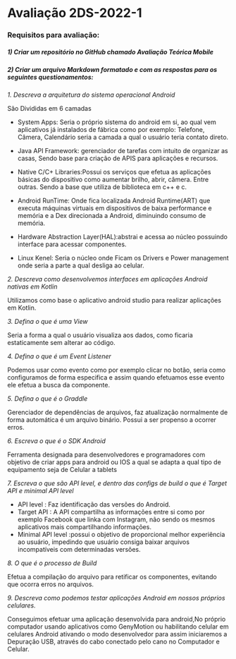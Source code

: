 # Avaliação 2DS-2022-1

### Requisitos para avaliação:
#####   1) Criar um repositório no GitHub chamado Avaliação Teórica Mobile

#####   2) Criar um arquivo Markdown formatado e com as respostas para os seguintes questionamentos:



_1. Descreva a arquitetura do sistema operacional Android_

São Divididas em 6 camadas

- System Apps: Seria o próprio sistema do android em si, ao qual vem aplicativos já instalados de fábrica como por exemplo: Telefone, Câmera, Calendário seria a camada a qual o usuário teria contato direto.

- Java API Framework: gerenciador de tarefas com intuito de organizar as casas, Sendo base para criação de APIS para aplicações e recursos.

- Native C/C+ Libraries:Possui os serviços que efetua as aplicações básicas do dispositivo como  aumentar brilho, abrir, câmera. Entre outras. Sendo a base que utiliza de biblioteca em c++  e c.

- Android RunTime: Onde fica localizada Android Runtime(ART) que executa máquinas virtuais em dispositivos de baixa performance e memória e a Dex direcionada a Android, diminuindo consumo de memória.

- Hardware Abstraction Layer(HAL):abstrai e acessa ao núcleo possuindo interface para acessar componentes.

- Linux Kenel: Seria o núcleo onde Ficam os Drivers e Power management onde seria a parte a qual desliga ao celular.

_2. Descreva como desenvolvemos interfaces em aplicações Android nativas em Kotlin_

Utilizamos como base o aplicativo android studio para realizar aplicações em Kotlin.

_3. Defina o que é uma View_

Seria a forma a qual o usuário visualiza aos dados, como ficaria estaticamente sem alterar ao código. 

_4. Defina o que é um Event Listener_
 
 Podemos usar como evento como por exemplo clicar no botão, seria como configuramos de forma especifica  e assim quando efetuamos esse evento ele efetua a busca da componente. 

_5. Defina o que é o Graddle_

Gerenciador de dependências de arquivos, faz atualização normalmente de forma automática é um arquivo binário. Possui a ser propenso a ocorrer erros.

_6. Escreva o que é o SDK Android_

Ferramenta designada para desenvolvedores e programadores com objetivo de criar apps para android ou IOS a qual se adapta a qual tipo de equipamento seja de Celular a tablets 

_7. Escreva o que são API level, e dentro das configs de build o que é Target API e minimal API level_
-  API level : Faz identificação das versões do Android.
-  Target API : A  API compartilha as informações entre si como por  exemplo Facebook que linka com Instagram, não sendo os mesmos aplicativos mais compartilhando informações.
-  Minimal API level :possui o objetivo de proporcional melhor experiência ao usuário, impedindo que usuário consiga baixar arquivos incompatíveis com determinadas versões. 

_8. O que é o processo de Build_

Efetua a compilação do arquivo para retificar os componentes, evitando que ocorra erros no arquivos.

_9. Descreva como podemos testar aplicações Android em nossos próprios celulares._

Conseguimos efetuar uma aplicação desenvolvida para android,No próprio computador usando aplicativos como GenyMotion ou 
habilitando  celular em celulares Android ativando o modo desenvolvedor para assim iniciaremos a Depuração USB, através do cabo conectado pelo cano no Computador e Celular.

